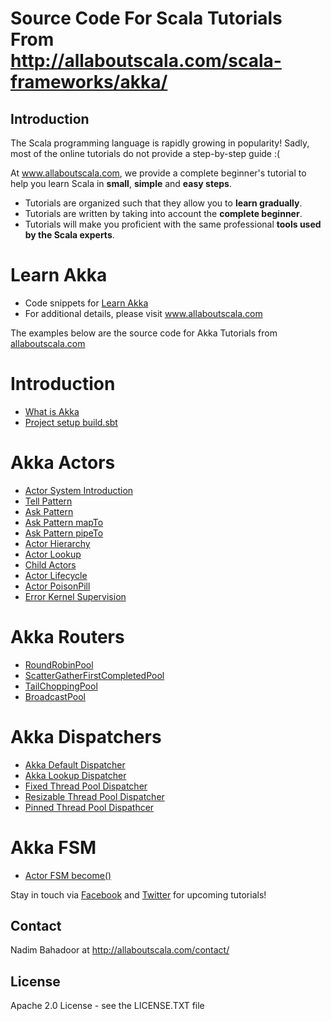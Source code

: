 # Source Code For Scala Tutorials From http://allaboutscala.com/scala-frameworks/akka/
## Introduction
The Scala programming language is rapidly growing in popularity! Sadly, most of the online tutorials do not provide a step-by-step guide :(
 
At www.allaboutscala.com, we provide a complete beginner's tutorial to help you learn Scala in **small**, **simple** and **easy steps**.

- Tutorials are organized such that they allow you to **learn gradually**.
- Tutorials are written by taking into account the **complete beginner**.
- Tutorials will make you proficient with the same professional **tools used by the Scala experts**.

# Learn Akka
- Code snippets for [Learn Akka](http://allaboutscala.com/scala-frameworks/akka/)
- For additional details, please visit www.allaboutscala.com

The examples below are the source code for Akka Tutorials from [allaboutscala.com](http://allaboutscala.com/scala-frameworks/akka/)

# Introduction
- [What is Akka](http://allaboutscala.com/scala-frameworks/akka/#what-is-akka)
- [Project setup build.sbt](http://allaboutscala.com/scala-frameworks/akka/#project-setup-build-sbt)

# Akka Actors
- [Actor System Introduction](http://allaboutscala.com/scala-frameworks/akka/#actor-system-introduction)
- [Tell Pattern](http://allaboutscala.com/scala-frameworks/akka/#tell-pattern)
- [Ask Pattern](http://allaboutscala.com/scala-frameworks/akka/#ask-pattern)
- [Ask Pattern mapTo](http://allaboutscala.com/scala-frameworks/akka/#ask-pattern-mapto)
- [Ask Pattern pipeTo](http://allaboutscala.com/scala-frameworks/akka/#ask-pattern-pipeto)
- [Actor Hierarchy](http://allaboutscala.com/scala-frameworks/akka/#actor-hierarchy)
- [Actor Lookup](http://allaboutscala.com/scala-frameworks/akka/#actor-lookup)
- [Child Actors](http://allaboutscala.com/scala-frameworks/akka/#child-actors)
- [Actor Lifecycle](http://allaboutscala.com/scala-frameworks/akka/#actor-lifecycle)
- [Actor PoisonPill](http://allaboutscala.com/scala-frameworks/akka/#actor-poisonpill)
- [Error Kernel Supervision](http://allaboutscala.com/scala-frameworks/akka/#error-kernel-supervision)

# Akka Routers
- [RoundRobinPool](http://allaboutscala.com/scala-frameworks/akka/#roundrobinpool-router)
- [ScatterGatherFirstCompletedPool](http://allaboutscala.com/scala-frameworks/akka/#scattergatherfirstcompletedpool-router)
- [TailChoppingPool](http://allaboutscala.com/scala-frameworks/akka/#tailchoppingpool-router)
- [BroadcastPool](http://allaboutscala.com/scala-frameworks/akka/#broadcastpool-router)

# Akka Dispatchers
- [Akka Default Dispatcher](http://allaboutscala.com/scala-frameworks/akka/#akka-default-dispatcher)
- [Akka Lookup Dispatcher](http://allaboutscala.com/scala-frameworks/akka/#akka-lookup-dispatcher)
- [Fixed Thread Pool Dispatcher](http://allaboutscala.com/scala-frameworks/akka/#fixed-thread-pool-dispatcher)
- [Resizable Thread Pool Dispatcher](http://allaboutscala.com/scala-frameworks/akka/#resizable-thread-pool)
- [Pinned Thread Pool Dispathcer](http://allaboutscala.com/scala-frameworks/akka/#pinned-thread-pool-dispatcher)

# Akka FSM
- [Actor FSM become()](http://allaboutscala.com/scala-frameworks/akka/#actor-fsm-become)

Stay in touch via [Facebook](http://www.facebook.com/allaboutscala) and [Twitter](https://twitter.com/NadimBahadoor) for upcoming tutorials!

## Contact
Nadim Bahadoor at http://allaboutscala.com/contact/

## License
Apache 2.0 License - see the LICENSE.TXT file 

